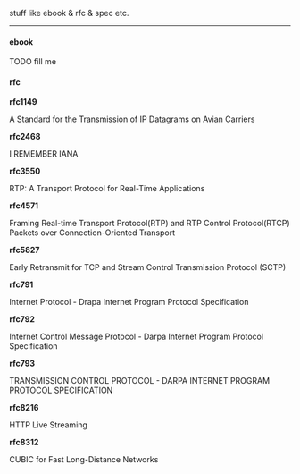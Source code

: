 stuff like ebook & rfc & spec etc.

---

#### ebook

TODO fill me

#### rfc

**rfc1149**

A Standard for the Transmission of IP Datagrams on Avian Carriers

**rfc2468**

I REMEMBER IANA

**rfc3550**

RTP: A Transport Protocol for Real-Time Applications

**rfc4571**

Framing  Real-time Transport Protocol(RTP) and RTP Control Protocol(RTCP) Packets over Connection-Oriented Transport

**rfc5827**

Early Retransmit for TCP and Stream Control Transmission Protocol (SCTP)

**rfc791**

Internet Protocol - Drapa Internet Program Protocol Specification

**rfc792**

Internet Control Message Protocol - Darpa Internet Program Protocol Specification

**rfc793**

TRANSMISSION CONTROL PROTOCOL - DARPA INTERNET PROGRAM PROTOCOL SPECIFICATION

**rfc8216**

HTTP Live Streaming

**rfc8312**

CUBIC for Fast Long-Distance Networks
